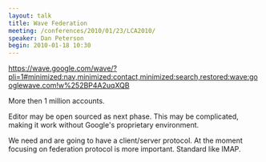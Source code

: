 ```yaml
---
layout: talk
title: Wave Federation
meeting: /conferences/2010/01/23/LCA2010/
speaker: Dan Peterson
begin: 2010-01-18 10:30
---
```

<https://wave.google.com/wave/?pli=1#minimized:nav,minimized:contact,minimized:search,restored:wave:googlewave.com!w%252BP4A2uqXQB>

More then 1 million accounts.

Editor may be open sourced as next phase. This may be complicated, making it
work without Google's proprietary environment.

We need and are going to have a client/server protocol. At the moment focusing
on federation protocol is more important. Standard like IMAP.
